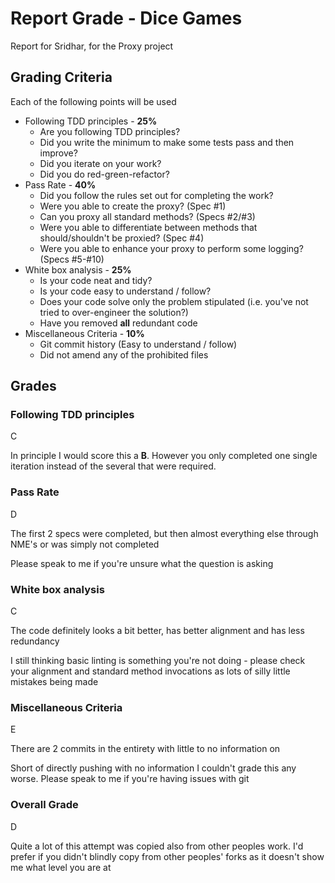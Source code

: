 # Report Grade - Dice Games

Report for Sridhar, for the Proxy project

## Grading Criteria

Each of the following points will be used
* Following TDD principles - **25%**
  * Are you following TDD principles?
  * Did you write the minimum to make some tests pass and then improve?
  * Did you iterate on your work?
  * Did you do red-green-refactor?
* Pass Rate - **40%**
  * Did you follow the rules set out for completing the work?
  * Were you able to create the proxy? (Spec #1)
  * Can you proxy all standard methods? (Specs #2/#3)
  * Were you able to differentiate between methods that should/shouldn't be proxied? (Spec #4)
  * Were you able to enhance your proxy to perform some logging? (Specs #5-#10)
* White box analysis - **25%**
  * Is your code neat and tidy?
  * Is your code easy to understand / follow?
  * Does your code solve only the problem stipulated (i.e. you've not tried to over-engineer the solution?)
  * Have you removed **all** redundant code
* Miscellaneous Criteria - **10%**
  * Git commit history (Easy to understand / follow)
  * Did not amend any of the prohibited files

## Grades

### Following TDD principles

C

In principle I would score this a **B**. However you only completed one single iteration instead of the several
that were required.

### Pass Rate

D

The first 2 specs were completed, but then almost everything else through NME's or was simply not completed

Please speak to me if you're unsure what the question is asking

### White box analysis

C

The code definitely looks a bit better, has better alignment and has less redundancy

I still thinking basic linting is something you're not doing - please check your alignment and standard method
invocations as lots of silly little mistakes being made

### Miscellaneous Criteria

E

There are 2 commits in the entirety with little to no information on

Short of directly pushing with no information I couldn't grade this any worse. Please speak to me if you're
having issues with git

### Overall Grade

D

Quite a lot of this attempt was copied also from other peoples work. I'd prefer if you didn't blindly copy
from other peoples' forks as it doesn't show me what level you are at
